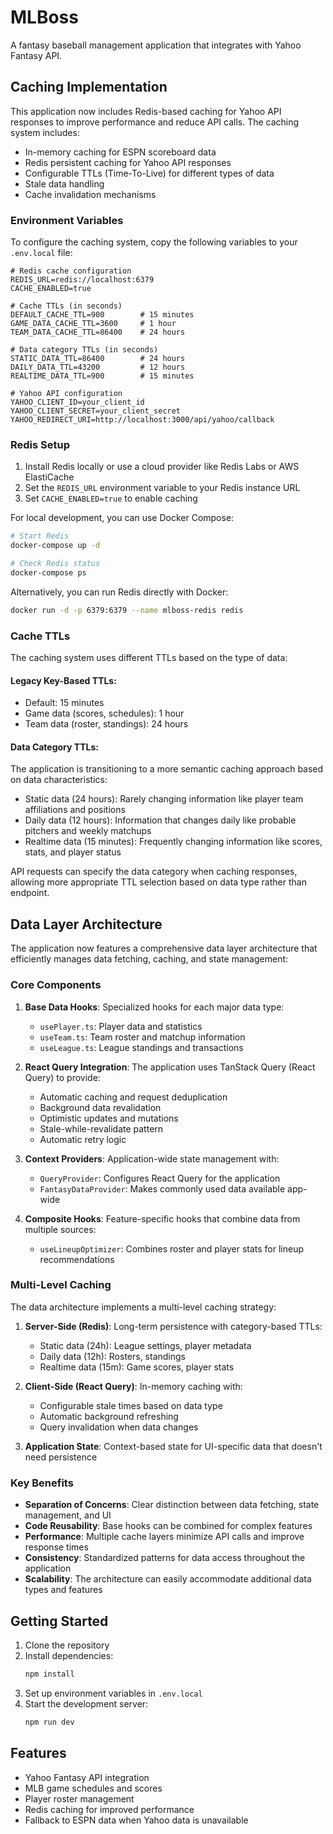# MLBoss

A fantasy baseball management application that integrates with Yahoo Fantasy API.

## Caching Implementation

This application now includes Redis-based caching for Yahoo API responses to improve performance and reduce API calls. The caching system includes:

- In-memory caching for ESPN scoreboard data
- Redis persistent caching for Yahoo API responses
- Configurable TTLs (Time-To-Live) for different types of data
- Stale data handling
- Cache invalidation mechanisms

### Environment Variables

To configure the caching system, copy the following variables to your `.env.local` file:

```
# Redis cache configuration
REDIS_URL=redis://localhost:6379
CACHE_ENABLED=true

# Cache TTLs (in seconds)
DEFAULT_CACHE_TTL=900        # 15 minutes
GAME_DATA_CACHE_TTL=3600     # 1 hour
TEAM_DATA_CACHE_TTL=86400    # 24 hours

# Data category TTLs (in seconds)
STATIC_DATA_TTL=86400        # 24 hours
DAILY_DATA_TTL=43200         # 12 hours
REALTIME_DATA_TTL=900        # 15 minutes

# Yahoo API configuration
YAHOO_CLIENT_ID=your_client_id
YAHOO_CLIENT_SECRET=your_client_secret
YAHOO_REDIRECT_URI=http://localhost:3000/api/yahoo/callback
```

### Redis Setup

1. Install Redis locally or use a cloud provider like Redis Labs or AWS ElastiCache
2. Set the `REDIS_URL` environment variable to your Redis instance URL
3. Set `CACHE_ENABLED=true` to enable caching

For local development, you can use Docker Compose:

```bash
# Start Redis
docker-compose up -d

# Check Redis status
docker-compose ps
```

Alternatively, you can run Redis directly with Docker:

```bash
docker run -d -p 6379:6379 --name mlboss-redis redis
```

### Cache TTLs

The caching system uses different TTLs based on the type of data:

#### Legacy Key-Based TTLs:
- Default: 15 minutes
- Game data (scores, schedules): 1 hour
- Team data (roster, standings): 24 hours

#### Data Category TTLs:
The application is transitioning to a more semantic caching approach based on data characteristics:

- Static data (24 hours): Rarely changing information like player team affiliations and positions
- Daily data (12 hours): Information that changes daily like probable pitchers and weekly matchups
- Realtime data (15 minutes): Frequently changing information like scores, stats, and player status

API requests can specify the data category when caching responses, allowing more appropriate TTL selection based on data type rather than endpoint.

## Data Layer Architecture

The application now features a comprehensive data layer architecture that efficiently manages data fetching, caching, and state management:

### Core Components

1. **Base Data Hooks**: Specialized hooks for each major data type:
   - `usePlayer.ts`: Player data and statistics
   - `useTeam.ts`: Team roster and matchup information
   - `useLeague.ts`: League standings and transactions

2. **React Query Integration**: The application uses TanStack Query (React Query) to provide:
   - Automatic caching and request deduplication
   - Background data revalidation
   - Optimistic updates and mutations
   - Stale-while-revalidate pattern
   - Automatic retry logic

3. **Context Providers**: Application-wide state management with:
   - `QueryProvider`: Configures React Query for the application
   - `FantasyDataProvider`: Makes commonly used data available app-wide

4. **Composite Hooks**: Feature-specific hooks that combine data from multiple sources:
   - `useLineupOptimizer`: Combines roster and player stats for lineup recommendations

### Multi-Level Caching

The data architecture implements a multi-level caching strategy:

1. **Server-Side (Redis)**: Long-term persistence with category-based TTLs:
   - Static data (24h): League settings, player metadata
   - Daily data (12h): Rosters, standings
   - Realtime data (15m): Game scores, player stats

2. **Client-Side (React Query)**: In-memory caching with:
   - Configurable stale times based on data type
   - Automatic background refreshing
   - Query invalidation when data changes

3. **Application State**: Context-based state for UI-specific data that doesn't need persistence

### Key Benefits

- **Separation of Concerns**: Clear distinction between data fetching, state management, and UI
- **Code Reusability**: Base hooks can be combined for complex features
- **Performance**: Multiple cache layers minimize API calls and improve response times
- **Consistency**: Standardized patterns for data access throughout the application
- **Scalability**: The architecture can easily accommodate additional data types and features

## Getting Started

1. Clone the repository
2. Install dependencies:
   ```bash
   npm install
   ```
3. Set up environment variables in `.env.local`
4. Start the development server:
   ```bash
   npm run dev
   ```

## Features

- Yahoo Fantasy API integration
- MLB game schedules and scores
- Player roster management
- Redis caching for improved performance
- Fallback to ESPN data when Yahoo data is unavailable
